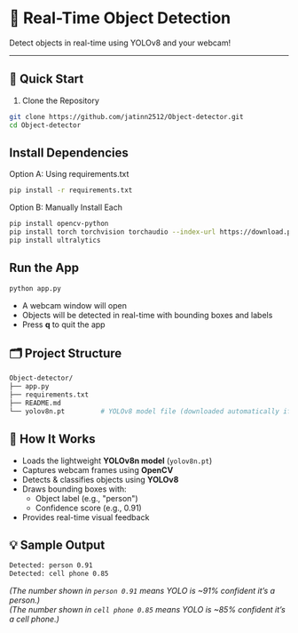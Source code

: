 # 🧠 Real-Time Object Detection
Detect objects in real-time using YOLOv8 and your webcam!

---

## 🚀 Quick Start

1. Clone the Repository
```bash
git clone https://github.com/jatinn2512/Object-detector.git
cd Object-detector
```

## Install Dependencies

Option A: Using requirements.txt
```bash
pip install -r requirements.txt
```

Option B: Manually Install Each
```bash
pip install opencv-python
pip install torch torchvision torchaudio --index-url https://download.pytorch.org/whl/cpu
pip install ultralytics
```

## Run the App

```bash
python app.py
```
- A webcam window will open  
- Objects will be detected in real-time with bounding boxes and labels  
- Press **q** to quit the app  


## 🗂️ Project Structure
```bash
Object-detector/
├── app.py
├── requirements.txt
├── README.md
└── yolov8n.pt         # YOLOv8 model file (downloaded automatically if missing)
```

## 🧠 How It Works
- Loads the lightweight **YOLOv8n model** (`yolov8n.pt`)  
- Captures webcam frames using **OpenCV**  
- Detects & classifies objects using **YOLOv8**  
- Draws bounding boxes with:  
  - Object label (e.g., "person")  
  - Confidence score (e.g., 0.91)  
- Provides real-time visual feedback  

## 💡 Sample Output

```bash
Detected: person 0.91
Detected: cell phone 0.85
```

*(The number shown in `person 0.91` means YOLO is ~91% confident it’s a person.)*  
*(The number shown in `cell phone 0.85` means YOLO is ~85% confident it’s a cell phone.)*
